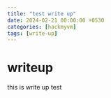 ```yaml
---
title: "test write up"
date: 2024-02-21 00:00:00 +0530
categories: [hackmyvm]
tags: [write-up]
---
```


# writeup

this is write up test